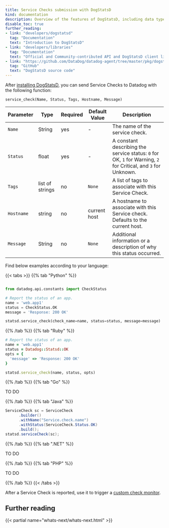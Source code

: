 ```yaml
---
title: Service Checks submission with DogStatsD
kind: documentation
description: Overview of the features of DogStatsD, including data types and tagging.
disable_toc: true
further_reading:
- link: "developers/dogstatsd"
  tag: "Documentation"
  text: "Introduction to DogStatsD"
- link: "developers/libraries"
  tag: "Documentation"
  text: "Official and Community-contributed API and DogStatsD client libraries"
- link: "https://github.com/DataDog/datadog-agent/tree/master/pkg/dogstatsd"
  tag: "GitHub"
  text: "DogStatsD source code"
---
```


After [installing DogStatsD][1], you can send Service Checks to Datadog with the following function:

```
service_check(Name, Status, Tags, Hostname, Message)
```

| Parameter  | Type            | Required | Default Value | Description                                                                                                   |
| ---------  | ----            | -------- | ------------- | -----------                                                                                                   |
| `Name`     | String          | yes      | -             | The name of the service check.                                                                                |
| `Status`   | float           | yes      | -             | A constant describing the service status: `0` for OK, `1` for Warning, `2` for Critical, and `3` for Unknown. |
| `Tags`     | list of strings | no       | `None`        | A list of tags to associate with this Service Check.                                                          |
| `Hostname` | string          | no       | current host  | A hostname to associate with this Service check. Defaults to the current host.                                |
| `Message`  | String          | no       | `None`        | Additional information or a description of why this status occurred.                                          |

Find below examples according to your language:

{{< tabs >}}
{{% tab "Python" %}}

```python

from datadog.api.constants import CheckStatus

# Report the status of an app.
name = 'web.app1'
status = CheckStatus.OK
message = 'Response: 200 OK'

statsd.service_check(check_name=name, status=status, message=message)
```

{{% /tab %}}
{{% tab "Ruby" %}}

```ruby
# Report the status of an app.
name = 'web.app1'
status = Datadog::Statsd::OK
opts = {
  'message' => 'Response: 200 OK'
}

statsd.service_check(name, status, opts)
```

{{% /tab %}}
{{% tab "Go" %}}

TO DO

{{% /tab %}}
{{% tab "Java" %}}

```java
ServiceCheck sc = ServiceCheck
      .builder()
      .withName("Service.check.name")
      .withStatus(ServiceCheck.Status.OK)
      .build();
statsd.serviceCheck(sc);
```

{{% /tab %}}
{{% tab ".NET" %}}

TO DO

{{% /tab %}}
{{% tab "PHP" %}}

TO DO

{{% /tab %}}
{{< /tabs >}}

After a Service Check is reported, use it to trigger a [custom check monitor][2].

## Further reading

{{< partial name="whats-next/whats-next.html" >}}

[1]: /developers/dogstatsd
[2]: /monitors/monitor_types/custom_check
